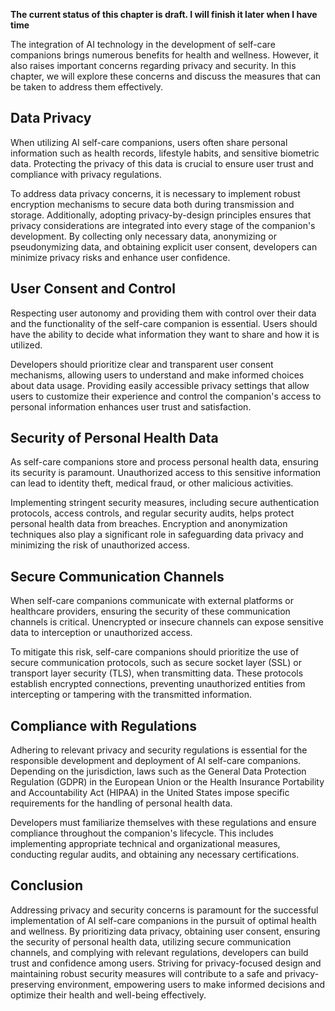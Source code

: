 **The current status of this chapter is draft. I will finish it later when I have time**

The integration of AI technology in the development of self-care companions brings numerous benefits for health and wellness. However, it also raises important concerns regarding privacy and security. In this chapter, we will explore these concerns and discuss the measures that can be taken to address them effectively.

Data Privacy
------------

When utilizing AI self-care companions, users often share personal information such as health records, lifestyle habits, and sensitive biometric data. Protecting the privacy of this data is crucial to ensure user trust and compliance with privacy regulations.

To address data privacy concerns, it is necessary to implement robust encryption mechanisms to secure data both during transmission and storage. Additionally, adopting privacy-by-design principles ensures that privacy considerations are integrated into every stage of the companion's development. By collecting only necessary data, anonymizing or pseudonymizing data, and obtaining explicit user consent, developers can minimize privacy risks and enhance user confidence.

User Consent and Control
------------------------

Respecting user autonomy and providing them with control over their data and the functionality of the self-care companion is essential. Users should have the ability to decide what information they want to share and how it is utilized.

Developers should prioritize clear and transparent user consent mechanisms, allowing users to understand and make informed choices about data usage. Providing easily accessible privacy settings that allow users to customize their experience and control the companion's access to personal information enhances user trust and satisfaction.

Security of Personal Health Data
--------------------------------

As self-care companions store and process personal health data, ensuring its security is paramount. Unauthorized access to this sensitive information can lead to identity theft, medical fraud, or other malicious activities.

Implementing stringent security measures, including secure authentication protocols, access controls, and regular security audits, helps protect personal health data from breaches. Encryption and anonymization techniques also play a significant role in safeguarding data privacy and minimizing the risk of unauthorized access.

Secure Communication Channels
-----------------------------

When self-care companions communicate with external platforms or healthcare providers, ensuring the security of these communication channels is critical. Unencrypted or insecure channels can expose sensitive data to interception or unauthorized access.

To mitigate this risk, self-care companions should prioritize the use of secure communication protocols, such as secure socket layer (SSL) or transport layer security (TLS), when transmitting data. These protocols establish encrypted connections, preventing unauthorized entities from intercepting or tampering with the transmitted information.

Compliance with Regulations
---------------------------

Adhering to relevant privacy and security regulations is essential for the responsible development and deployment of AI self-care companions. Depending on the jurisdiction, laws such as the General Data Protection Regulation (GDPR) in the European Union or the Health Insurance Portability and Accountability Act (HIPAA) in the United States impose specific requirements for the handling of personal health data.

Developers must familiarize themselves with these regulations and ensure compliance throughout the companion's lifecycle. This includes implementing appropriate technical and organizational measures, conducting regular audits, and obtaining any necessary certifications.

Conclusion
----------

Addressing privacy and security concerns is paramount for the successful implementation of AI self-care companions in the pursuit of optimal health and wellness. By prioritizing data privacy, obtaining user consent, ensuring the security of personal health data, utilizing secure communication channels, and complying with relevant regulations, developers can build trust and confidence among users. Striving for privacy-focused design and maintaining robust security measures will contribute to a safe and privacy-preserving environment, empowering users to make informed decisions and optimize their health and well-being effectively.
